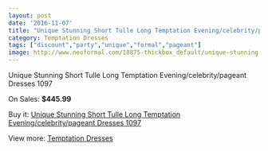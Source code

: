 ```yaml
---
layout: post
date: '2016-11-07'
title: "Unique Stunning Short Tulle Long Temptation Evening/celebrity/pageant Dresses 1097"
category: Temptation Dresses
tags: ["discount","party","unique","formal","pageant"]
image: http://www.neoformal.com/18875-thickbox_default/unique-stunning-short-tulle-long-temptation-evening-celebrity-pageant-dresses-1097.jpg
---
```

Unique Stunning Short Tulle Long Temptation Evening/celebrity/pageant Dresses 1097

On Sales: **$445.99**
<a href="https://www.neoformal.com/en/temptation-dresses/6024-unique-stunning-short-tulle-long-temptation-evening-celebrity-pageant-dresses-1097.html"><amp-img layout="responsive" width="600" height="600" src="//www.neoformal.com/18875-thickbox_default/unique-stunning-short-tulle-long-temptation-evening-celebrity-pageant-dresses-1097.jpg" alt="Unique Stunning Short Tulle Long Temptation Evening/celebrity/pageant Dresses 1097 0" /></a>
<a href="https://www.neoformal.com/en/temptation-dresses/6024-unique-stunning-short-tulle-long-temptation-evening-celebrity-pageant-dresses-1097.html"><amp-img layout="responsive" width="600" height="600" src="//www.neoformal.com/18876-thickbox_default/unique-stunning-short-tulle-long-temptation-evening-celebrity-pageant-dresses-1097.jpg" alt="Unique Stunning Short Tulle Long Temptation Evening/celebrity/pageant Dresses 1097 1" /></a>
<a href="https://www.neoformal.com/en/temptation-dresses/6024-unique-stunning-short-tulle-long-temptation-evening-celebrity-pageant-dresses-1097.html"><amp-img layout="responsive" width="600" height="600" src="//www.neoformal.com/18877-thickbox_default/unique-stunning-short-tulle-long-temptation-evening-celebrity-pageant-dresses-1097.jpg" alt="Unique Stunning Short Tulle Long Temptation Evening/celebrity/pageant Dresses 1097 2" /></a>
<a href="https://www.neoformal.com/en/temptation-dresses/6024-unique-stunning-short-tulle-long-temptation-evening-celebrity-pageant-dresses-1097.html"><amp-img layout="responsive" width="600" height="600" src="//www.neoformal.com/18878-thickbox_default/unique-stunning-short-tulle-long-temptation-evening-celebrity-pageant-dresses-1097.jpg" alt="Unique Stunning Short Tulle Long Temptation Evening/celebrity/pageant Dresses 1097 3" /></a>

Buy it: [Unique Stunning Short Tulle Long Temptation Evening/celebrity/pageant Dresses 1097](https://www.neoformal.com/en/temptation-dresses/6024-unique-stunning-short-tulle-long-temptation-evening-celebrity-pageant-dresses-1097.html "Unique Stunning Short Tulle Long Temptation Evening/celebrity/pageant Dresses 1097")

View more: [Temptation Dresses](https://www.neoformal.com/en/74-temptation-dresses "Temptation Dresses")